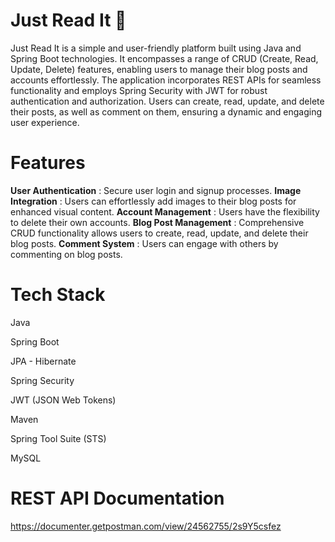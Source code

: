 # Just Read It 📖
Just Read It is a simple and user-friendly platform built using Java and Spring Boot technologies. It encompasses a range of CRUD (Create, Read, Update, Delete) features, enabling users to manage their blog posts and accounts effortlessly. The application incorporates REST APIs for seamless functionality and employs Spring Security with JWT for robust authentication and authorization. Users can create, read, update, and delete their posts, as well as comment on them, ensuring a dynamic and engaging user experience.

# Features
**User Authentication** : Secure user login and signup processes.
**Image Integration** : Users can effortlessly add images to their blog posts for enhanced visual content.
**Account Management** : Users have the flexibility to delete their own accounts.
**Blog Post Management** : Comprehensive CRUD functionality allows users to create, read, update, and delete their blog posts.
**Comment System** : Users can engage with others by commenting on blog posts.

# Tech Stack
Java

Spring Boot

JPA - Hibernate

Spring Security

JWT (JSON Web Tokens)

Maven

Spring Tool Suite (STS)

MySQL

# REST API Documentation

https://documenter.getpostman.com/view/24562755/2s9Y5csfez
